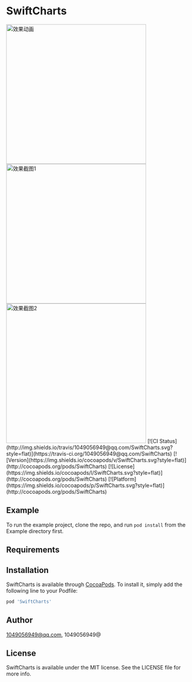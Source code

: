# SwiftCharts
<img src="https://github.com/zhonglaoban/SwiftCharts/blob/master/Screenshots/1.gif" width="375px" alt="效果动画"/>
<img src="https://github.com/zhonglaoban/SwiftCharts/blob/master/Screenshots/2.gif" width="375px" alt="效果截图1"/>
<img src="https://github.com/zhonglaoban/SwiftCharts/blob/master/Screenshots/3.gif" width="375px" alt="效果截图2"/>
[![CI Status](http://img.shields.io/travis/1049056949@qq.com/SwiftCharts.svg?style=flat)](https://travis-ci.org/1049056949@qq.com/SwiftCharts)
[![Version](https://img.shields.io/cocoapods/v/SwiftCharts.svg?style=flat)](http://cocoapods.org/pods/SwiftCharts)
[![License](https://img.shields.io/cocoapods/l/SwiftCharts.svg?style=flat)](http://cocoapods.org/pods/SwiftCharts)
[![Platform](https://img.shields.io/cocoapods/p/SwiftCharts.svg?style=flat)](http://cocoapods.org/pods/SwiftCharts)

## Example

To run the example project, clone the repo, and run `pod install` from the Example directory first.

## Requirements

## Installation

SwiftCharts is available through [CocoaPods](http://cocoapods.org). To install
it, simply add the following line to your Podfile:

```ruby
pod 'SwiftCharts'
```

## Author

1049056949@qq.com, 1049056949@

## License

SwiftCharts is available under the MIT license. See the LICENSE file for more info.
